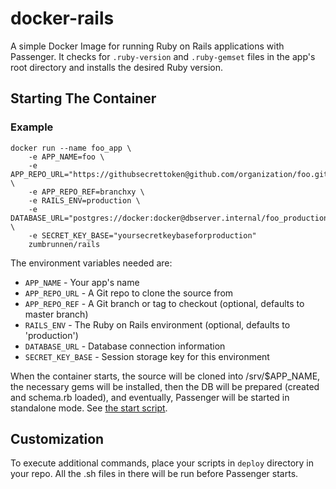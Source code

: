 docker-rails
============

A simple Docker Image for running Ruby on Rails applications with Passenger. It checks for `.ruby-version` and `.ruby-gemset` files in the app's root directory and installs the desired Ruby version.

## Starting The Container

### Example

```
docker run --name foo_app \
    -e APP_NAME=foo \
    -e APP_REPO_URL="https://githubsecrettoken@github.com/organization/foo.git" \
    -e APP_REPO_REF=branchxy \
    -e RAILS_ENV=production \
    -e DATABASE_URL="postgres://docker:docker@dbserver.internal/foo_production" \
    -e SECRET_KEY_BASE="yoursecretkeybaseforproduction"
    zumbrunnen/rails
```

The environment variables needed are:

 * `APP_NAME` - Your app's name
 * `APP_REPO_URL` - A Git repo to clone the source from
 * `APP_REPO_REF` - A Git branch or tag to checkout (optional, defaults to master branch)
 * `RAILS_ENV` - The Ruby on Rails environment (optional, defaults to 'production')
 * `DATABASE_URL` - Database connection information
 * `SECRET_KEY_BASE` - Session storage key for this environment

When the container starts, the source will be cloned into /srv/$APP_NAME, the necessary gems will be installed, then the DB will be prepared (created and schema.rb loaded), and eventually, Passenger will be started in standalone mode. See [the start script](../master/start_app).

## Customization

To execute additional commands, place your scripts in `deploy` directory in your repo. All the .sh files in there will be run before Passenger starts.
